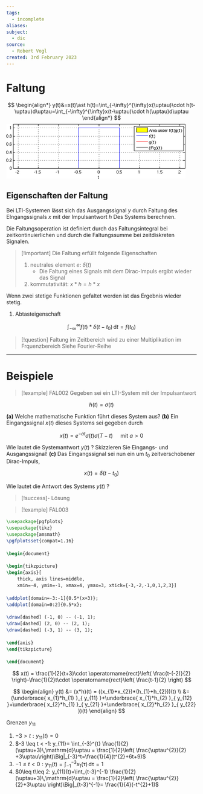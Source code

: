 ```yaml
---
tags:
  - incomplete
aliases: 
subject:
  - dic
source:
  - Robert Vogl
created: 3rd February 2023
---
```


# Faltung

$$
\begin{align*}
y(t)&=x(t)\ast h(t)=\int_{-\infty}^{\infty}x(\uptau)\cdot h(t-\uptau)d\uptau=\int_{-\infty}^{\infty}x(t-\uptau)\cdot h(\uptau)d\uptau
\end{align*}
$$
![Convolution_of_box_signal_with_itself](./assets/Convolution_of_box_signal_with_itself.gif)

## Eigenschaften der Faltung

Bei LTI-Systemen lässt sich das Ausgangssignal $y$ durch Faltung des EIngangssignals $x$ mit der Impulsantwort $h$ Des Systems berechnen.

Die Faltungsoperation ist definiert durch das Faltungsintegral bei zeitkontinuierlichen und durch die Faltungssumme bei zeitdiskreten Signalen.



> [!important] Die Faltung erfüllt folgende Eigenschaften
> 
> 1. neutrales element $e$: $\delta(t)$
>     - Die Faltung eines Signals mit dem Dirac-Impuls ergibt wieder das Signal
> 2. kommutativität: $x*h=h*x$

Wenn zwei stetige Funktionen gefaltet werden ist das Ergebnis wieder stetig.


1. Abtasteigenschaft

$$
\int_{-\infty}^{\infty}f(t)*\delta(t-t_{0})\,\mathrm{d}t = f(t_{0})
$$

> [!question] Faltung im Zeitbereich wird zu einer Multiplikation im Frquenzbereich
> Siehe Fourier-Reihe

---

# Beispiele

>[!example] FAL002
Gegeben sei ein LTI-System mit der Impulsantwort

$$
h(t)=\sigma(t)
$$

**(a)** Welche mathematische Funktion führt dieses System aus?
**(b)** Ein Eingangssignal $x(t)$ dieses Systems sei gegeben durch

$$
x(t)=e^{-a t} \sigma(t) \sigma(T-t) \quad \text { mit } a>0
$$


Wie lautet die Systemantwort $y(t)$ ? Skizzieren Sie Eingangs- und Ausgangssignal!
**(c)** Das Eingangssignal sei nun ein um $t_0$ zeitverschobener Dirac-Impuls,

$$
x(t)=\delta\left(t-t_0\right)
$$


Wie lautet die Antwort des Systems $y(t)$ ?

> [!success]- Lösung


>[!example] FAL003

```tikz
\usepackage{pgfplots}
\usepackage{tikz}
\usepackage{amsmath}
\pgfplotsset{compat=1.16}

\begin{document}

\begin{tikzpicture}
\begin{axis}[
    thick, axis lines=middle,
    xmin=-4, ymin=-1, xmax=4, ymax=3, xtick={-3,-2,-1,0,1,2,3}]

\addplot[domain=-3:-1]{0.5*(x+3)};
\addplot[domain=0:2]{0.5*x};

\draw[dashed] (-1, 0) -- (-1, 1);
\draw[dashed] (2, 0) -- (2, 1); 
\draw[dashed] (-3, 1) -- (3, 1); 

\end{axis}
\end{tikzpicture}

\end{document}
```

$$
x(t) = \frac{1}{2}(t+3)\cdot \operatorname{rect}\left( \frac{t-(-2)}{2} \right)-\frac{1}{2}t\cdot \operatorname{rect}\left( \frac{t-1}{2} \right)
$$

$$
\begin{align}
y(t) &= (x*h)(t) = ((x_{1}+x_{2})*(h_{1}+h_{2}))(t) \\
&= (\underbrace{ x_{1}*h_{1} }_{ y_{11} }+\underbrace{ x_{1}*h_{2} }_{ y_{12} }+\underbrace{ x_{2}*h_{1} }_{ y_{21} }+\underbrace{ x_{2}*h_{2} }_{ y_{22} })(t)
\end{align}
$$

Grenzen $y_{11}$

1. $-3>t: y_{11}(t) = 0$
2. $-3 \leq t < -1: y_{11}= \int_{-3}^{t} \frac{1}{2}(\uptau+3)\,\mathrm{d}\uptau = \frac{1}{2}\left( \frac{\uptau^{2}}{2} +3\uptau\right)\Big|_{-3}^t=\frac{1}{4}(t^{2}+6t+9)$
3. $-1\leq t<0: y_{11}(t)=\int_{-1}^{-3} x_{1}(\uptau)\,\mathrm{d}\uptau=1$
4. $0\leq t\leq 2: y_{11}(t)=\int_{t-3}^{-1} \frac{1}{2}(\uptau+3)\,\mathrm{d}\uptau = \frac{1}{2}\left( \frac{\uptau^{2}}{2}+3\uptau \right)\Big|_{t-3}^{-1}= \frac{1}{4}(-t^{2}+1)$ 
